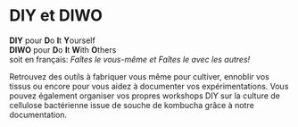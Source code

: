 
# DIY et DIWO

**DIY** pour **D**o **I**t **Y**ourself  
**DIWO** pour **D**o **I**t **W**ith **O**thers  
soit en français: *Faîtes le vous-même  et Faîtes le avec les autres!*  
  
Retrouvez des outils à fabriquer vous même pour cultiver, ennoblir vos tissus ou encore pour vous aidez à documenter vos expérimentations.  Vous pouvez également organiser vos propres workshops DIY sur la culture de cellulose bactérienne issue de souche de kombucha grâce à notre documentation. 
